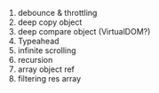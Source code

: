 1. debounce & throttling
2. deep copy object
3. deep compare object (VirtualDOM?)
4. Typeahead
5. infinite scrolling
6. recursion
7. array object ref 
8. filtering res array
